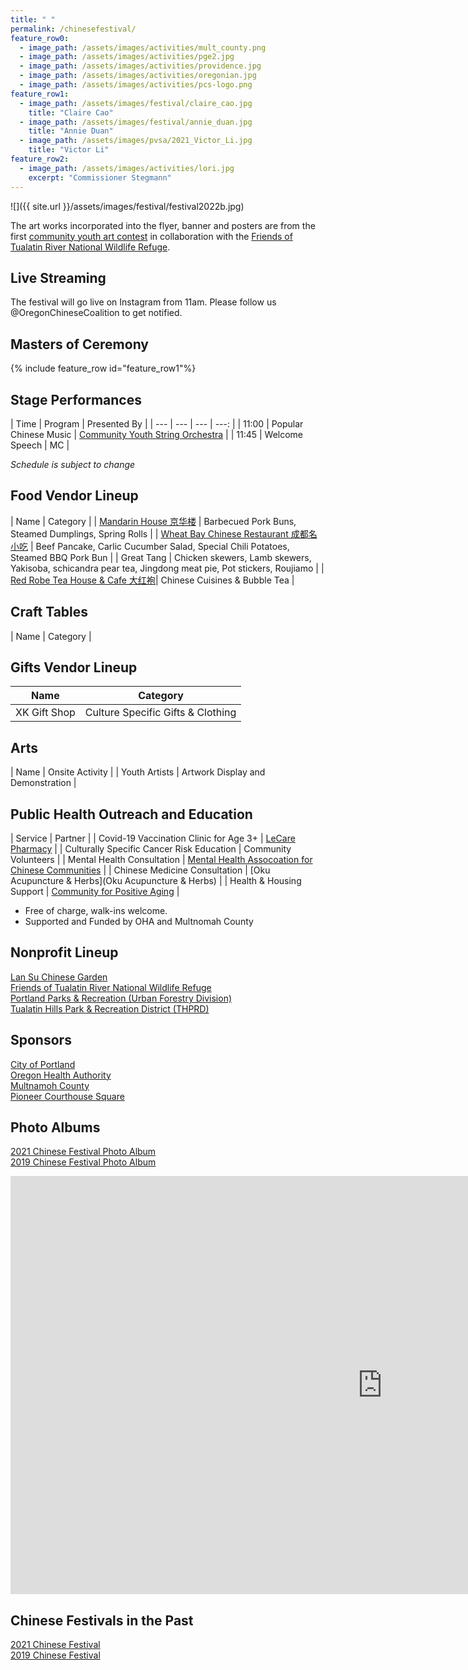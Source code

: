```yaml
---
title: " "
permalink: /chinesefestival/
feature_row0:
  - image_path: /assets/images/activities/mult_county.png
  - image_path: /assets/images/activities/pge2.jpg
  - image_path: /assets/images/activities/providence.jpg
  - image_path: /assets/images/activities/oregonian.jpg
  - image_path: /assets/images/activities/pcs-logo.png
feature_row1:
  - image_path: /assets/images/festival/claire_cao.jpg
    title: "Claire Cao"
  - image_path: /assets/images/festival/annie_duan.jpg
    title: "Annie Duan"
  - image_path: /assets/images/pvsa/2021_Victor_Li.jpg
    title: "Victor Li"
feature_row2:
  - image_path: /assets/images/activities/lori.jpg
    excerpt: "Commissioner Stegmann"
---
```


![]({{ site.url }}/assets/images/festival/festival2022b.jpg)

The art works incorporated into the flyer, banner and posters are from the first [community youth art contest](https://pdxchinese.org/artcontest/) in collaboration with the [Friends of Tualatin River National Wildlife Refuge](https://www.friendsoftualatinrefuge.org/).

## Live Streaming

The festival will go live on Instagram from 11am. Please follow us @OregonChineseCoalition to get notified.

## Masters of Ceremony

{% include feature_row id="feature_row1"%}

## Stage Performances  

| Time | Program | Presented By |
| --- | --- | --- | ---: |
| 11:00 | Popular Chinese Music | [Community Youth String Orchestra](https://pdxchinese.org/youthorchestra/) |
| 11:45 | Welcome Speech | MC |

*Schedule is subject to change*

## Food Vendor Lineup

| Name | Category |
| [Mandarin House 京华楼](https://www.mandarinhouse97204.com/) | Barbecued Pork Buns, Steamed Dumplings, Spring Rolls |
| [Wheat Bay Chinese Restaurant 成都名小吃](https://www.wheatbayportland.com/) | Beef Pancake, Carlic Cucumber Salad, Special Chili Potatoes, Steamed BBQ Pork Bun |
| Great Tang | Chicken skewers, Lamb skewers, Yakisoba, schicandra pear tea, Jingdong meat pie, Pot stickers, Roujiamo |
| [Red Robe Tea House & Cafe 大红袍](http://redrobeteahouse.com/)| Chinese Cuisines & Bubble Tea |

## Craft Tables

| Name | Category |

## Gifts Vendor Lineup

| Name | Category |
| --- | --- |
| XK Gift Shop | Culture Specific Gifts & Clothing |

## Arts

| Name | Onsite Activity |
| Youth Artists | Artwork Display and Demonstration |

## Public Health Outreach and Education

| Service | Partner |
| Covid-19 Vaccination Clinic for Age 3+ | [LeCare Pharmacy](https://www.lecarepharmacy.com/) |
| Culturally Specific Cancer Risk Education | Community Volunteers |
| Mental Health Consultation | [Mental Health Assocoation for Chinese Communities](https://www.mhacc-usa.org/) |
| Chinese Medicine Consultation | [Oku Acupuncture & Herbs](Oku Acupuncture & Herbs) |
| Health & Housing Support | [Community for Positive Aging](https://hollywoodseniorcenter.org/) |

* Free of charge, walk-ins welcome.  
* Supported and Funded by OHA and Multnomah County  

## Nonprofit Lineup

[Lan Su Chinese Garden](https://lansugarden.org/)  
[Friends of Tualatin River National Wildlife Refuge](https://www.friendsoftualatinrefuge.org/)  
[Portland Parks & Recreation (Urban Forestry Division)](https://www.portland.gov/trees/tree-planting)  
[Tualatin Hills Park & Recreation District (THPRD)](http://www.thprd.org/)  

## Sponsors

[City of Portland](https://www.portland.gov/)  
[Oregon Health Authority](https://www.oregon.gov/oha/Pages/index.aspx)  
[Multnamoh County](https://www.multco.us/health)  
[Pioneer Courthouse Square](https://www.thesquarepdx.org/)  

## Photo Albums

[2021 Chinese Festival Photo Album](https://pdxchinese.org/chinese-festival-2021/)  
[2019 Chinese Festival Photo Album](http://pdxchinese.org/chinese-festival-2019/)  

<iframe width="1189" height="669" src="https://www.youtube.com/embed/hOMUih0WrLQ" frameborder="0" allow="accelerometer; autoplay; encrypted-media; gyroscope; picture-in-picture" allowfullscreen></iframe>

## Chinese Festivals in the Past

[2021 Chinese Festival](http://pdxchinese.org/chinesefestival/chinesefestival_2021/)  
[2019 Chinese Festival](http://pdxchinese.org/chinesefestival/chinesefestival_2019/)  
